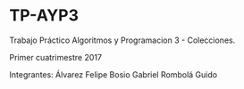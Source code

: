 # TP-AYP3
Trabajo Práctico Algoritmos y Programacion 3 - Colecciones.

Primer cuatrimestre 2017

Integrantes:
Álvarez Felipe
Bosio Gabriel
Rombolá Guido
